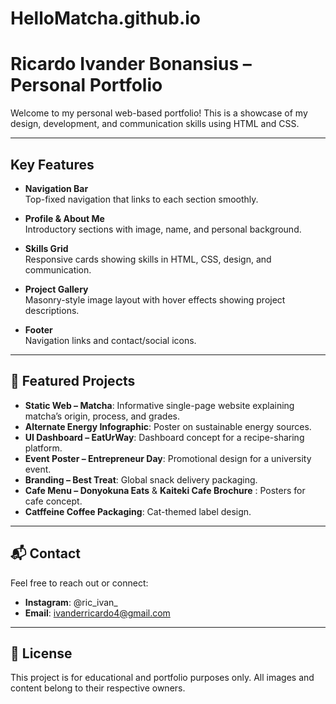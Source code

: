 # HelloMatcha.github.io
# Ricardo Ivander Bonansius – Personal Portfolio

Welcome to my personal web-based portfolio! This is a showcase of my design, development, and communication skills using HTML and CSS.

---

## Key Features

- **Navigation Bar**  
  Top-fixed navigation that links to each section smoothly.

- **Profile & About Me**  
  Introductory sections with image, name, and personal background.

- **Skills Grid**  
  Responsive cards showing skills in HTML, CSS, design, and communication.

- **Project Gallery**  
  Masonry-style image layout with hover effects showing project descriptions.

- **Footer**  
  Navigation links and contact/social icons.

---

## 📌 Featured Projects

- **Static Web – Matcha**: Informative single-page website explaining matcha’s origin, process, and grades.
- **Alternate Energy Infographic**: Poster on sustainable energy sources.
- **UI Dashboard – EatUrWay**: Dashboard concept for a recipe-sharing platform.
- **Event Poster – Entrepreneur Day**: Promotional design for a university event.
- **Branding – Best Treat**: Global snack delivery packaging.
- **Cafe Menu – Donyokuna Eats** & **Kaiteki Cafe Brochure** : Posters for cafe concept.
- **Catffeine Coffee Packaging**: Cat-themed label design.

---

## 📬 Contact

Feel free to reach out or connect:

- **Instagram**: @ric_ivan_
- **Email**: ivanderricardo4@gmail.com

---

## 📄 License

This project is for educational and portfolio purposes only. All images and content belong to their respective owners.